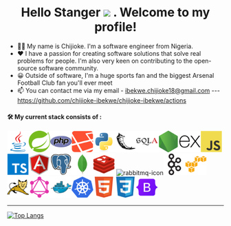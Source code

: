 <div align="center">
  <img src="https://komarev.com/ghpvc/?username=chijioke-ibekwe&style=flat-square&color=blue" alt=""/>
</div>
<h1 align="center">
  Hello Stanger
  <img src="https://media.giphy.com/media/hvRJCLFzcasrR4ia7z/giphy.gif" width="30px"/>
  . Welcome to my profile! 
</h1>

- 👨‍💻 My name is Chijioke. I'm a software engineer from Nigeria. 
- ❤️ I have a passion for creating software solutions that solve real problems for people. I'm also very keen on contributing to the open-source software community.
- 😀 Outside of software, I'm a huge sports fan and the biggest Arsenal Football Club fan you'll ever meet
- 📫 You can contact me via my email - ibekwe.chijioke18@gmail.com
---https://github.com/chijioke-ibekwe/chijioke-ibekwe/actions

#### :hammer_and_wrench: My current stack consists of :
<img src="https://raw.githubusercontent.com/devicons/devicon/master/icons/java/java-original.svg" alt="java-icon" width="50" height="50"><img src="https://raw.githubusercontent.com/devicons/devicon/master/icons/spring/spring-original.svg" alt="spring-icon" width="50" height="50"><img 
src="https://raw.githubusercontent.com/devicons/devicon/master/icons/php/php-original.svg" alt="php-icon" width="50" height="50"><img
src="https://raw.githubusercontent.com/devicons/devicon/master/icons/laravel/laravel-plain.svg" alt="laravel-icon" width="50" height="50"><img
src="https://raw.githubusercontent.com/devicons/devicon/master/icons/python/python-original.svg" alt="python-icon" width="50" height="50"><img src="https://raw.githubusercontent.com/devicons/devicon/master/icons/flask/flask-original.svg" alt="flask-icon" width="50" height="50"><img src="https://raw.githubusercontent.com/devicons/devicon/master/icons/sqlalchemy/sqlalchemy-original.svg" alt="sqlalchemy-icon" width="50" height="50"><img
src="https://raw.githubusercontent.com/devicons/devicon/master/icons/nodejs/nodejs-original.svg" alt="nodejs-icon" width="50" height="50"><img
src="https://raw.githubusercontent.com/devicons/devicon/master/icons/express/express-original.svg" alt="express-icon" width="50" height="50"><img
src="https://raw.githubusercontent.com/devicons/devicon/master/icons/javascript/javascript-original.svg" alt="js-icon" width="50" height="50"><img
src="https://raw.githubusercontent.com/devicons/devicon/master/icons/typescript/typescript-original.svg" alt="typescript-icon" width="50" height="50"><img
src="https://raw.githubusercontent.com/devicons/devicon/master/icons/angularjs/angularjs-original.svg" alt="angularjs-icon" width="50" height="50"><img
src="https://raw.githubusercontent.com/devicons/devicon/master/icons/postgresql/postgresql-original.svg" alt="postgres-icon" width="50" height="50"><img src="https://raw.githubusercontent.com/devicons/devicon/master/icons/mongodb/mongodb-original.svg" alt="mongodb-icon" width="50" height="50"><img src="https://raw.githubusercontent.com/devicons/devicon/master/icons/redis/redis-original.svg" alt="redis-icon" width="50" height="50">   <img src="https://www.svgrepo.com/show/303576/rabbitmq-logo.svg" alt="rabbitmq-icon" width="45" height="45"><img src="https://raw.githubusercontent.com/devicons/devicon/master/icons/apachekafka/apachekafka-original.svg" alt="kafka-icon" width="50" height="50"><img src="https://raw.githubusercontent.com/devicons/devicon/master/icons/amazonwebservices/amazonwebservices-original.svg" alt="aws-icon" width="50" height="50"><img src="https://raw.githubusercontent.com/devicons/devicon/master/icons/tomcat/tomcat-original.svg" alt="tomcat-icon" width="50" height="50"><img src="https://raw.githubusercontent.com/devicons/devicon/master/icons/graphql/graphql-plain.svg" alt="graphql-icon" width="50" height="50"><img src="https://raw.githubusercontent.com/devicons/devicon/master/icons/docker/docker-original.svg" alt="docker-icon" width="50" height="50"><img src="https://raw.githubusercontent.com/devicons/devicon/master/icons/kubernetes/kubernetes-plain.svg" alt="kubernetes-icon" width="50" height="50"><img src="https://raw.githubusercontent.com/devicons/devicon/master/icons/html5/html5-original.svg" alt="html-icon" width="50" height="50"><img src="https://raw.githubusercontent.com/devicons/devicon/master/icons/css3/css3-original.svg" alt="css-icon" width="50" height="50"><img src="https://raw.githubusercontent.com/devicons/devicon/master/icons/bootstrap/bootstrap-original.svg" alt="bootstrap-icon" width="50" height="50">

---

[![Top Langs](https://github-readme-stats.vercel.app/api/top-langs/?username=chijioke-ibekwe&layout=compact&theme=vision-friendly-dark&langs_count=8)](https://github.com/anuraghazra/github-readme-stats)



<!---
chijioke-ibekwe/chijioke-ibekwe is a ✨ special ✨ repository because its `README.md` (this file) appears on your GitHub profile.
You can click the Preview link to take a look at your changes.
--->
